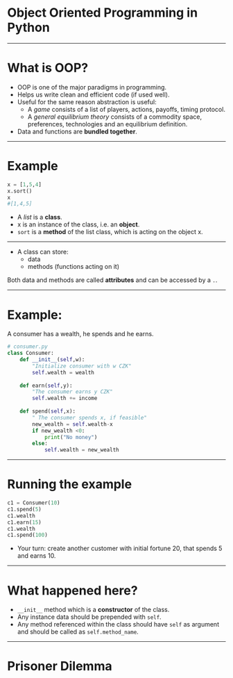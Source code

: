 Object Oriented Programming in Python
===

---
# What is OOP?

- OOP is one of the major paradigms in programming. 
- Helps us write clean and efficient code (if used well). 
- Useful for the same reason abstraction is useful:
	- A *game* consists of a list of players, actions, payoffs, timing protocol.
	- A *general equilibrium theory* consists of a commodity space, preferences, technologies and an equilibrium definition.
- Data and functions are **bundled together**.

---
# Example

```python
x = [1,5,4]
x.sort()
x
#[1,4,5]
```
- A *list* is a **class**.
- x is an instance of the class, i.e. an **object**.
- `sort` is a **method** of the list class, which is acting on the object x.

---
- A class can store:
	- data
	- methods (functions acting on it)
	
Both data and methods are called **attributes** and can be accessed by a `.`.

---
# Example: 

A consumer has a wealth, he spends and he earns.

```python
# consumer.py
class Consumer:
	def __init__(self,w):
    	"Initialize consumer with w CZK"
        self.wealth = wealth
	
    def earn(self,y):
    	"The consumer earns y CZK"
        self.wealth += income
	
    def spend(self,x):
    	" The consumer spends x, if feasible"
        new_wealth = self.wealth-x
        if new_wealth <0:
        	print("No money")
		else:
        	self.wealth = new_wealth

```


---
# Running the example

```python
c1 = Consumer(10)
c1.spend(5)
c1.wealth
c1.earn(15)
c1.wealth
c1.spend(100)
```

- Your turn: create another customer with initial fortune 20, that spends 5 and earns 10.
---
# What happened here?
- `__init__` method which is a **constructor** of the class.
- Any instance data should be prepended with `self`.
- Any method referenced within the class should have `self` as argument and should be called as `self.method_name`.


---
# Prisoner Dilemma


